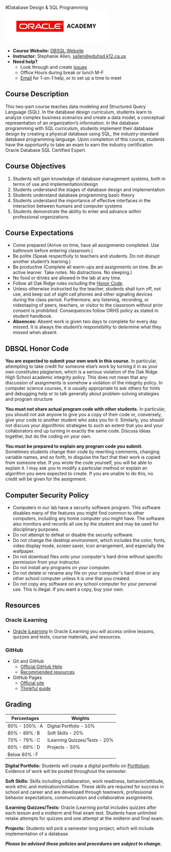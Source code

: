 #Database Design & SQL Programming 
![Alt Text](/logo.jpg)

* **Course Website:** [DBSQL Website](https://sites.google.com/site/sallenorhs/db-design-sql)
* **Instructor:** Stephanie Allen, [sallen@eduhsd.k12.ca.us](mailto:sallen@eduhsd.k12.ca.us)
* **Need help?**
    * Look through and create [issues](https://github.com/orhs-dbsql/syllabus/issues)
    * Office Hours during break or lunch M-F
    * [Email](mailto:sallen@eduhsd.k12.ca.us) for 1-on-1 help, or to set up a time to meet

## Course Description

This two-part course teaches data modeling and Structured Query Language (SQL). In the database design curriculum, students learn to analyze complex business scenarios and create a data model, a conceptual representation of an organization’s information. In the database programming with SQL curriculum, students implement their database design by creating a physical database using SQL, the industry-standard database programming language.  Upon completion of this course, students have the opportunity to take an exam to earn the industry certification Oracle Database SQL Certified Expert. 

## Course Objectives

1.	Students will gain knowledge of database management systems, both in terms of use and implementation/design
2.	Students understand the stages of database design and implementation
3.	Students understand database programming basic theory
4.	Students understand the importance of effective interfaces in the interaction between humans and computer systems
5.	Students demonstrate the ability to enter and advance within professional organizations

## Course Expectations

* Come prepared (Arrive on time, have all assignments completed. Use bathroom before entering classroom.)
* Be polite (Speak respectfully to teachers and students.  Do not disrupt another student’s learning.)
* Be productive (Complete all warm-ups and assignments on time. Be an active learner. Take notes.  No distractions. No sleeping.)
* No food or drinks are allowed in the lab at any time.
* Follow all Oak Ridge rules including the [Honor Code](#dbsql-honor-code).
* Unless otherwise instructed by the teacher, students shall turn off, not use, and keep out of sight cell phones and other signaling devices during the class period. Furthermore, any listening, recording, or videotaping of peers, teachers, or visitor to the classroom without prior consent is prohibited. Consequences follow ORHS policy as stated in student handbook.
* **Absences:** Absent work is given two days to complete for every day missed.  It is always the student’s responsibility to determine what they missed when absent.  

## DBSQL Honor Code

**You are expected to submit your own work in this course.** 
In particular, attempting to take credit for someone else’s work by turning it in as your own constitutes plagiarism, which is a serious violation of the Oak Ridge High School academic integrity policy.  This does not mean that any discussion of assignments is somehow a violation of the integrity policy. In computer science courses, it is usually appropriate to ask others for hints and debugging help or to talk generally about problem-solving strategies and program structure
 
**You must not share actual program code with other students.** 
In particular, you should not ask anyone to give you a copy of their code or, conversely, give your code to another student who asks you for it. Similarly, you should not discuss your algorithmic strategies to such an extent that you and your collaborators end up turning in exactly the same code. Discuss ideas together, but do the coding on your own. 

**You must be prepared to explain any program code you submit.** 
Sometimes students change their code by rewriting comments, changing variable names, and so forth, to disguise the fact that their work is copied from someone else. If you wrote the code yourself, you will be able to explain it.  I may ask you to modify a particular method or explain an algorithm you were expected to create.  If you are unable to do this, no credit will be given for the assignment. 

## Computer Security Policy

* Computers in our lab have a security software program. This software disables many of the features you might find common to other computers, including any home computer you might have. The software also monitors and records all use by the student and may be used for disciplinary purposes.
* Do not attempt to defeat or disable the security software. 
* Do not change the desktop environment, which includes the color, fonts, video display mode, screen saver, icon arrangement, and especially the wallpaper. 
* Do not download files onto your computer's hard drive without specific permission from your instructor. 
* Do not install any programs on your computer. 
* Do not delete or rename any file on your computer's hard drive or any other school computer unless it is one that you created. 
* Do not copy any software on any school computer for your personal use. This is illegal. If you want a copy, buy your own. 

## Resources

### Oracle iLearning

* [Oracle iLearning](http://ilearning.oracle.com/ilearn/en/learner/jsp/login.jsp?site=OracleAcad) In Oracle iLearning you will access online lessons, quizzes and tests, course materials, and resources. 

### GitHub

* Git and GitHub
    * [Official GitHub Help](https://help.github.com/)
    * [Recommended resources](http://hackerhours.org/resources.html#github)
* GitHub Pages
    * [Official site](https://pages.github.com/)
    * [Thinkful guide](http://www.thinkful.com/learn/a-guide-to-using-github-pages/)

## Grading

Percentages | Weights  
----------- | --------- 
90%  - 100% :   	A | Digital Portfolio - 10%
80%  -  89% :  	B | Soft Skills - 20%
70%  -  79% :     C | iLearning Quizzes/Tests - 20%
60%  -  69% :  	D | Projects - 50%
Below 60% :    	F |  

**Digital Portfolio:**  Students will create a digital portfolio on [Portfolium](https://portfolium.com/).  Evidence of work will be posted throughout the semester.

**Soft Skills:** Skills including collaboration, work readiness, behavior/attitude, work ethic and motivation/initiative. These skills are required for success in school and career and are developed through teamwork, professional behavior expectations, communication and collaborative assignments. 

**iLearning Quizzes/Tests:** Oracle iLearning portal includes quizzes after each lesson and a midterm and final exam test.  Students have unlimited retake attempts for quizzes and one attempt at the midterm and final exam.

**Projects:** Students will pick a semester long project, which will include implementation of a database.

***Please be advised these policies and procedures are subject to change.*** 
